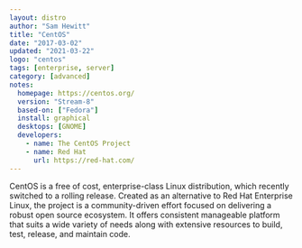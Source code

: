 ```yaml
---
layout: distro
author: "Sam Hewitt"
title: "CentOS"
date: "2017-03-02"
updated: "2021-03-22"
logo: "centos"
tags: [enterprise, server]
category: [advanced]
notes:
  homepage: https://centos.org/
  version: "Stream-8"
  based-on: ["Fedora"]
  install: graphical
  desktops: [GNOME]
  developers:
    - name: The CentOS Project
    - name: Red Hat
      url: https://red-hat.com/
---
```


CentOS is a free of cost, enterprise-class Linux distribution, which recently switched to a rolling release. Created as an alternative to Red Hat Enterprise Linux, the project is a community-driven effort focused on delivering a robust open source ecosystem. It offers consistent manageable platform that suits a wide variety of needs along with extensive resources to build, test, release, and maintain code.
